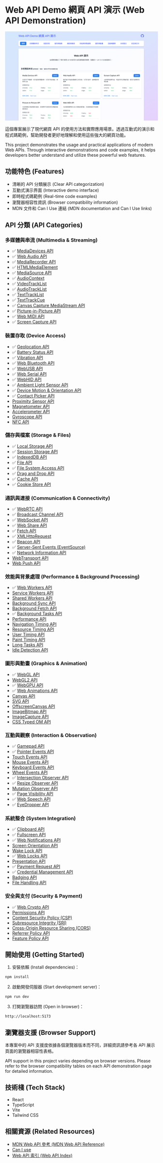 # Web API Demo 網頁 API 演示 (Web API Demonstration)

![Demo Preview](./public/demo.png)

這個專案展示了現代網頁 API 的使用方法和實際應用場景。透過互動式的演示和程式碼範例，幫助開發者更好地理解和使用這些強大的網頁功能。

This project demonstrates the usage and practical applications of modern Web APIs. Through interactive demonstrations and code examples, it helps developers better understand and utilize these powerful web features.

## 功能特色 (Features)

- 清晰的 API 分類展示 (Clear API categorization)
- 互動式演示界面 (Interactive demo interface)
- 即時程式碼範例 (Real-time code examples)
- 瀏覽器相容性資訊 (Browser compatibility information)
- MDN 文件和 Can I Use 連結 (MDN documentation and Can I Use links)

## API 分類 (API Categories)

### 多媒體與串流 (Multimedia & Streaming)
- ✅ [MediaDevices API](https://developer.mozilla.org/zh-TW/docs/Web/API/MediaDevices)
- ✅ [Web Audio API](https://developer.mozilla.org/zh-TW/docs/Web/API/Web_Audio_API)
- ✅ [MediaRecorder API](https://developer.mozilla.org/zh-TW/docs/Web/API/MediaRecorder)
- ✅ [HTMLMediaElement](https://developer.mozilla.org/zh-TW/docs/Web/API/HTMLMediaElement)
- ✅ [MediaSource API](https://developer.mozilla.org/zh-TW/docs/Web/API/MediaSource)
- ✅ [AudioContext](https://developer.mozilla.org/zh-TW/docs/Web/API/AudioContext)
- ✅ [VideoTrackList](https://developer.mozilla.org/zh-TW/docs/Web/API/VideoTrackList)
- ✅ [AudioTrackList](https://developer.mozilla.org/zh-TW/docs/Web/API/AudioTrackList)
- ✅ [TextTrackList](https://developer.mozilla.org/zh-TW/docs/Web/API/TextTrackList)
- ✅ [TextTrackCue](https://developer.mozilla.org/zh-TW/docs/Web/API/TextTrackCue)
- ✅ [Canvas Capture MediaStream API](https://developer.mozilla.org/zh-TW/docs/Web/API/HTMLCanvasElement/captureStream)
- ✅ [Picture-in-Picture API](https://developer.mozilla.org/zh-TW/docs/Web/API/Picture-in-Picture_API)
- ✅ [Web MIDI API](https://developer.mozilla.org/zh-TW/docs/Web/API/Web_MIDI_API)
- ✅ [Screen Capture API](https://developer.mozilla.org/zh-TW/docs/Web/API/Screen_Capture_API)

### 裝置存取 (Device Access)
- ✅ [Geolocation API](https://developer.mozilla.org/zh-TW/docs/Web/API/Geolocation_API)
- ✅ [Battery Status API](https://developer.mozilla.org/zh-TW/docs/Web/API/Battery_Status_API)
- ✅ [Vibration API](https://developer.mozilla.org/zh-TW/docs/Web/API/Vibration_API)
- ✅ [Web Bluetooth API](https://developer.mozilla.org/zh-TW/docs/Web/API/Web_Bluetooth_API)
- ✅ [WebUSB API](https://developer.mozilla.org/zh-TW/docs/Web/API/USB)
- ✅ [Web Serial API](https://developer.mozilla.org/zh-TW/docs/Web/API/Serial)
- ✅ [WebHID API](https://developer.mozilla.org/zh-TW/docs/Web/API/WebHID_API)
- ✅ [Ambient Light Sensor API](https://developer.mozilla.org/zh-TW/docs/Web/API/AmbientLightSensor)
- ✅ [Device Motion & Orientation API](https://developer.mozilla.org/zh-TW/docs/Web/API/DeviceMotionEvent)
- ✅ [Contact Picker API](https://developer.mozilla.org/zh-TW/docs/Web/API/Contact_Picker_API)
- [Proximity Sensor API](https://developer.mozilla.org/zh-TW/docs/Web/API/Proximity_Events)
- [Magnetometer API](https://developer.mozilla.org/zh-TW/docs/Web/API/Magnetometer)
- [Accelerometer API](https://developer.mozilla.org/zh-TW/docs/Web/API/Accelerometer)
- [Gyroscope API](https://developer.mozilla.org/zh-TW/docs/Web/API/Gyroscope)
- [NFC API](https://developer.mozilla.org/zh-TW/docs/Web/API/Web_NFC_API)

### 儲存與檔案 (Storage & Files)
- ✅ [Local Storage API](https://developer.mozilla.org/zh-TW/docs/Web/API/Window/localStorage)
- ✅ [Session Storage API](https://developer.mozilla.org/zh-TW/docs/Web/API/Window/sessionStorage)
- ✅ [IndexedDB API](https://developer.mozilla.org/zh-TW/docs/Web/API/IndexedDB_API)
- ✅ [File API](https://developer.mozilla.org/zh-TW/docs/Web/API/File_API)
- ✅ [File System Access API](https://developer.mozilla.org/zh-TW/docs/Web/API/File_System_Access_API)
- ✅ [Drag and Drop API](https://developer.mozilla.org/zh-TW/docs/Web/API/HTML_Drag_and_Drop_API)
- ✅ [Cache API](https://developer.mozilla.org/zh-TW/docs/Web/API/Cache)
- ✅ [Cookie Store API](https://developer.mozilla.org/zh-TW/docs/Web/API/CookieStore)

### 通訊與連接 (Communication & Connectivity)
- ✅ [WebRTC API](https://developer.mozilla.org/zh-TW/docs/Web/API/WebRTC_API)
- ✅ [Broadcast Channel API](https://developer.mozilla.org/zh-TW/docs/Web/API/Broadcast_Channel_API)
- ✅ [WebSocket API](https://developer.mozilla.org/zh-TW/docs/Web/API/WebSocket)
- ✅ [Web Share API](https://developer.mozilla.org/zh-TW/docs/Web/API/Navigator/share)
- ✅ [Fetch API](https://developer.mozilla.org/zh-TW/docs/Web/API/Fetch_API)
- ✅ [XMLHttpRequest](https://developer.mozilla.org/zh-TW/docs/Web/API/XMLHttpRequest)
- ✅ [Beacon API](https://developer.mozilla.org/zh-TW/docs/Web/API/Beacon_API)
- ✅ [Server-Sent Events (EventSource)](https://developer.mozilla.org/zh-TW/docs/Web/API/EventSource)
- ✅ [Network Information API](https://developer.mozilla.org/zh-TW/docs/Web/API/Network_Information_API)
- [WebTransport API](https://developer.mozilla.org/zh-TW/docs/Web/API/WebTransport)
- [Web Push API](https://developer.mozilla.org/zh-TW/docs/Web/API/Push_API)

### 效能與背景處理 (Performance & Background Processing)
- ✅ [Web Workers API](https://developer.mozilla.org/zh-TW/docs/Web/API/Web_Workers_API)
- [Service Workers API](https://developer.mozilla.org/zh-TW/docs/Web/API/Service_Worker_API)
- [Shared Workers API](https://developer.mozilla.org/zh-TW/docs/Web/API/SharedWorker)
- [Background Sync API](https://developer.mozilla.org/zh-TW/docs/Web/API/Background_Sync_API)
- [Background Fetch API](https://developer.mozilla.org/zh-TW/docs/Web/API/Background_Fetch_API)
- ✅ [Background Tasks API](https://developer.mozilla.org/zh-TW/docs/Web/API/Background_Tasks_API)
- [Performance API](https://developer.mozilla.org/zh-TW/docs/Web/API/Performance_API)
- [Navigation Timing API](https://developer.mozilla.org/zh-TW/docs/Web/API/Navigation_timing_API)
- [Resource Timing API](https://developer.mozilla.org/zh-TW/docs/Web/API/Resource_Timing_API)
- [User Timing API](https://developer.mozilla.org/zh-TW/docs/Web/API/User_Timing_API)
- [Paint Timing API](https://developer.mozilla.org/zh-TW/docs/Web/API/Paint_Timing_API)
- [Long Tasks API](https://developer.mozilla.org/zh-TW/docs/Web/API/Long_Tasks_API)
- [Idle Detection API](https://developer.mozilla.org/zh-TW/docs/Web/API/Idle_Detection_API)

### 圖形與動畫 (Graphics & Animation)
- ✅ [WebGL API](https://developer.mozilla.org/zh-TW/docs/Web/API/WebGL_API)
- [WebGL2 API](https://developer.mozilla.org/zh-TW/docs/Web/API/WebGL2RenderingContext)
- ✅ [WebGPU API](https://developer.mozilla.org/zh-TW/docs/Web/API/WebGPU_API)
- ✅ [Web Animations API](https://developer.mozilla.org/zh-TW/docs/Web/API/Web_Animations_API)
- [Canvas API](https://developer.mozilla.org/zh-TW/docs/Web/API/Canvas_API)
- [SVG API](https://developer.mozilla.org/zh-TW/docs/Web/API/SVGElement)
- [OffscreenCanvas API](https://developer.mozilla.org/zh-TW/docs/Web/API/OffscreenCanvas)
- [ImageBitmap API](https://developer.mozilla.org/zh-TW/docs/Web/API/ImageBitmap)
- [ImageCapture API](https://developer.mozilla.org/zh-TW/docs/Web/API/ImageCapture)
- [CSS Typed OM API](https://developer.mozilla.org/zh-TW/docs/Web/API/CSS_Typed_OM_API)

### 互動與觀察 (Interaction & Observation)
- ✅ [Gamepad API](https://developer.mozilla.org/zh-TW/docs/Web/API/Gamepad_API)
- ✅ [Pointer Events API](https://developer.mozilla.org/zh-TW/docs/Web/API/Pointer_events)
- [Touch Events API](https://developer.mozilla.org/zh-TW/docs/Web/API/Touch_events)
- [Mouse Events API](https://developer.mozilla.org/zh-TW/docs/Web/API/MouseEvent)
- [Keyboard Events API](https://developer.mozilla.org/zh-TW/docs/Web/API/KeyboardEvent)
- [Wheel Events API](https://developer.mozilla.org/zh-TW/docs/Web/API/WheelEvent)
- ✅ [Intersection Observer API](https://developer.mozilla.org/zh-TW/docs/Web/API/Intersection_Observer_API)
- ✅ [Resize Observer API](https://developer.mozilla.org/zh-TW/docs/Web/API/Resize_Observer_API)
- [Mutation Observer API](https://developer.mozilla.org/zh-TW/docs/Web/API/MutationObserver)
- ✅ [Page Visibility API](https://developer.mozilla.org/zh-TW/docs/Web/API/Page_Visibility_API)
- ✅ [Web Speech API](https://developer.mozilla.org/zh-TW/docs/Web/API/Web_Speech_API)
- ✅ [EyeDropper API](https://developer.mozilla.org/zh-TW/docs/Web/API/EyeDropper_API)

### 系統整合 (System Integration)
- ✅ [Clipboard API](https://developer.mozilla.org/zh-TW/docs/Web/API/Clipboard_API)
- ✅ [Fullscreen API](https://developer.mozilla.org/zh-TW/docs/Web/API/Fullscreen_API)
- ✅ [Web Notifications API](https://developer.mozilla.org/zh-TW/docs/Web/API/Notifications_API)
- [Screen Orientation API](https://developer.mozilla.org/zh-TW/docs/Web/API/Screen_Orientation_API)
- [Wake Lock API](https://developer.mozilla.org/zh-TW/docs/Web/API/WakeLock)
- ✅ [Web Locks API](https://developer.mozilla.org/zh-TW/docs/Web/API/Web_Locks_API)
- [Presentation API](https://developer.mozilla.org/zh-TW/docs/Web/API/Presentation_API)
- ✅ [Payment Request API](https://developer.mozilla.org/zh-TW/docs/Web/API/Payment_Request_API)
- ✅ [Credential Management API](https://developer.mozilla.org/zh-TW/docs/Web/API/Credential_Management_API)
- [Badging API](https://developer.mozilla.org/zh-TW/docs/Web/API/Badging_API)
- [File Handling API](https://developer.mozilla.org/zh-TW/docs/Web/API/File_System_Access_API)

### 安全與支付 (Security & Payment)
- ✅ [Web Crypto API](https://developer.mozilla.org/zh-TW/docs/Web/API/Web_Crypto_API)
- [Permissions API](https://developer.mozilla.org/zh-TW/docs/Web/API/Permissions_API)
- [Content Security Policy (CSP)](https://developer.mozilla.org/zh-TW/docs/Web/HTTP/CSP)
- [Subresource Integrity (SRI)](https://developer.mozilla.org/zh-TW/docs/Web/Security/Subresource_Integrity)
- [Cross-Origin Resource Sharing (CORS)](https://developer.mozilla.org/zh-TW/docs/Web/HTTP/CORS)
- [Referrer Policy API](https://developer.mozilla.org/zh-TW/docs/Web/HTTP/Headers/Referrer-Policy)
- [Feature Policy API](https://developer.mozilla.org/zh-TW/docs/Web/HTTP/Feature_Policy)

## 開始使用 (Getting Started)

1. 安裝依賴 (Install dependencies)：
```bash
npm install
```

2. 啟動開發伺服器 (Start development server)：
```bash
npm run dev
```

3. 打開瀏覽器訪問 (Open in browser)：
```
http://localhost:5173
```

## 瀏覽器支援 (Browser Support)

本專案中的 API 支援度依據各個瀏覽器版本而不同，詳細資訊請參考各 API 展示頁面的瀏覽器相容性表格。

API support in this project varies depending on browser versions. Please refer to the browser compatibility tables on each API demonstration page for detailed information.

## 技術棧 (Tech Stack)

- React
- TypeScript
- Vite
- Tailwind CSS

## 相關資源 (Related Resources)

- [MDN Web API 參考 (MDN Web API Reference)](https://developer.mozilla.org/zh-TW/docs/Web/API)
- [Can I use](https://caniuse.com/)
- [Web API 索引 (Web API Index)](https://developer.mozilla.org/zh-TW/docs/Web/API)
